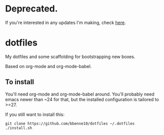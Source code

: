 # Deprecated.

If you're interested in any updates I'm making, check [here](https://github.com/bbenne10/nix).

# dotfiles

My dotfiles and some scaffolding for bootstrapping new boxes.

Based on org-mode and org-mode-babel.

## To install

You'll need org-mode and org-mode-babel around. 
You'll probably need emacs newer than ~24 for that, but the installed configuration is tailored to >=27.

If you still want to install this:

    git clone https://github.com/bbenne10/dotfiles ~/.dotfiles
    ./install.sh
